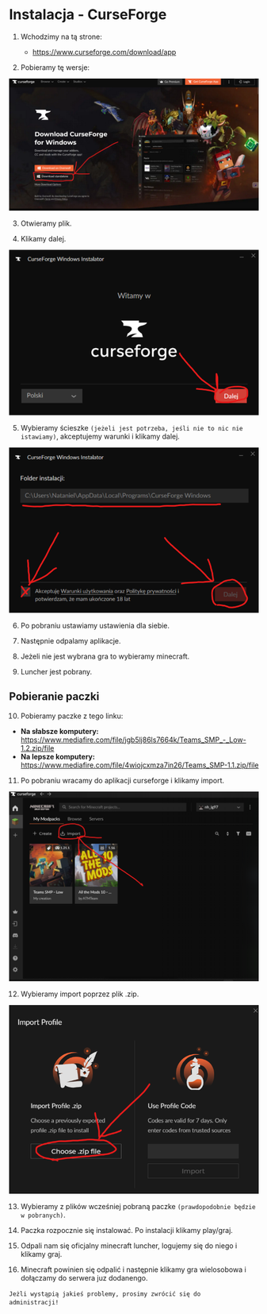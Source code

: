 # Instalacja - CurseForge

1. Wchodzimy na tą strone:
   - https://www.curseforge.com/download/app
     
2. Pobieramy tę wersje:
<img alt="Image" src="https://github.com/n2gh0st/Teams-SMP/blob/43cf6f6d3c4072be8c857400f621f1493f50e524/zdj/p1.png" />

3. Otwieramy plik.

4. Klikamy dalej.
<img alt="Image" src="https://github.com/n2gh0st/Teams-SMP/blob/43cf6f6d3c4072be8c857400f621f1493f50e524/zdj/p2.png" />

5. Wybieramy ścieszke `(jeżeli jest potrzeba, jeśli nie to nic nie istawiamy)`, akceptujemy warunki i klikamy dalej.
<img alt="Image" src="https://github.com/n2gh0st/Teams-SMP/blob/43cf6f6d3c4072be8c857400f621f1493f50e524/zdj/p3.png" />

6. Po pobraniu ustawiamy ustawienia dla siebie.

7. Następnie odpalamy aplikacje.

8. Jeżeli nie jest wybrana gra to wybieramy minecraft.

9. Luncher jest pobrany.

## Pobieranie paczki

10. Pobieramy paczke z tego linku:
   - **Na słabsze komputery:** https://www.mediafire.com/file/jgb5lj86ls7664k/Teams_SMP_-_Low-1.2.zip/file
   - **Na lepsze komputery:** https://www.mediafire.com/file/4wiojcxmza7in26/Teams_SMP-1.1.zip/file


11. Po pobraniu wracamy do aplikacji curseforge i klikamy import.
<img alt="Image" src="https://github.com/n2gh0st/Teams-SMP/blob/0690f7fb0f31e3cbda176659c5996ed16d0edfae/zdj/p4.png" />

12. Wybieramy import poprzez plik .zip.
<img alt="Image" src="https://github.com/n2gh0st/Teams-SMP/blob/0690f7fb0f31e3cbda176659c5996ed16d0edfae/zdj/p5.png" />

13. Wybieramy z plików wcześniej pobraną paczke `(prawdopodobnie będzie w pobranych)`.

14. Paczka rozpocznie się instalować. Po instalacji klikamy play/graj.

15. Odpali nam się oficjalny minecraft luncher, logujemy się do niego i klikamy graj.

16. Minecraft powinien się odpalić i następnie klikamy gra wielosobowa i dołączamy do serwera juz dodanengo.


<code>Jeżli wystąpią jakieś problemy, prosimy zwrócić się do administracji!</code>
